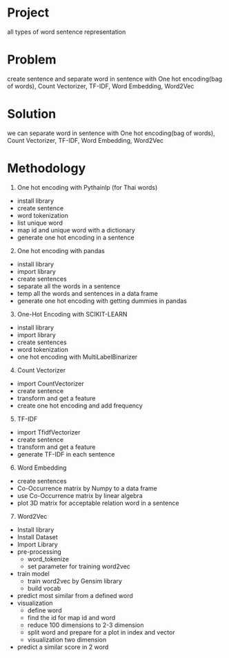 # Project
all types of word sentence representation

# Problem
create sentence and separate word in sentence with One hot encoding(bag of words), Count Vectorizer, TF-IDF, Word Embedding, Word2Vec

# Solution
we can separate word in sentence with One hot encoding(bag of words), Count Vectorizer, TF-IDF, Word Embedding, Word2Vec

# Methodology
1. One hot encoding with Pythainlp (for Thai words)
- install library
- create sentence
- word tokenization
- list unique word
- map id and unique word with a dictionary
- generate one hot encoding in a sentence

2. One hot encoding with pandas
- install library
- import library
- create sentences
- separate all the words in a sentence
- temp all the words and sentences in a data frame
- generate one hot encoding with getting dummies in pandas

3. One-Hot Encoding with SCIKIT-LEARN
- install library
- import library
- create sentences
- word tokenization
- one hot encoding with MultiLabelBinarizer

4. Count Vectorizer
- import CountVectorizer
- create sentence
- transform and get a feature
- create one hot encoding and add frequency

5. TF-IDF
- import TfidfVectorizer
- create sentence
- transform and get a feature
- generate TF-IDF in each sentence

6. Word Embedding
- create sentences
- Co-Occurrence matrix by Numpy to a data frame
- use Co-Occurrence matrix by linear algebra
- plot 3D matrix for acceptable relation word in a sentence

7. Word2Vec
- Install library
- Install Dataset
- Import Library
- pre-processing
    - word_tokenize
    - set parameter for training word2vec
- train model
    - train word2vec by Gensim library
    - build vocab
- predict most similar from a defined word
- visualization
    - define word
    - find the id for map id and word
    - reduce 100 dimensions to 2-3 dimension
    - split word and prepare for a plot in index and vector
    - visualization two dimension
- predict a similar score in 2 word